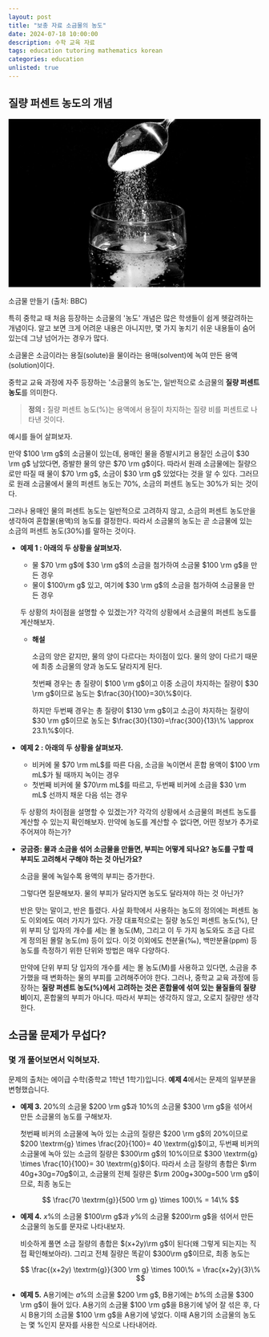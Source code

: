 ```yaml
---
layout: post
title: "보충 자료 소금물의 농도"
date: 2024-07-18 10:00:00
description: 수학 교육 자료
tags: education tutoring mathematics korean
categories: education
unlisted: true
---
```



## 질량 퍼센트 농도의 개념

![소금물 만들기 (출처: BBC)](/assets/img/blog/tutoring/untitled__8afc38377483482faa71a9b1f953c.png)

소금물 만들기 (출처: BBC)

특히 중학교 때 처음 등장하는 소금물의 '농도' 개념은 많은 학생들이 쉽게 헷갈려하는 개념이다.
알고 보면 크게 어려운 내용은 아니지만, 몇 가지 놓치기 쉬운 내용들이 숨어 있는데 그냥 넘어가는 경우가 많다.

소금물은 소금이라는 용질(solute)을 물이라는 용매(solvent)에 녹여 만든 용액(solution)이다.

중학교 교육 과정에 자주 등장하는 '소금물의 농도'는, 일반적으로 소금물의 **질량 퍼센트 농도**를 의미한다.

> **정의 :** 질량 퍼센트 농도($\%$)는 용액에서 용질이 차지하는 질량 비를 퍼센트로 나타낸 것이다.
> 

예시를 들어 살펴보자.

만약 $100 \rm g$의 소금물이 있는데,
용매인 물을 증발시키고 용질인 소금이 $30 \rm g$ 남았다면, 증발한 물의 양은 $70 \rm g$이다.
따라서 원래 소금물에는 질량으로만 따질 때 물이 $70 \rm g$, 소금이 $30 \rm g$ 있었다는 것을 알 수 있다.
그러므로 원래 소금물에서 물의 퍼센트 농도는 $70\%$, 소금의 퍼센트 농도는 $30\%$가 되는 것이다.

그러나 용매인 물의 퍼센트 농도는 일반적으로 고려하지 않고,
소금의 퍼센트 농도만을 생각하여 혼합물(용액)의 농도를 결정한다.
따라서 소금물의 농도는 곧 소금물에 있는 소금의 퍼센트 농도($30\%$)를 말하는 것이다.

- **예제 1 : 아래의 두 상황을 살펴보자.**
    - 물 $70 \rm g$에 $30 \rm g$의 소금을 첨가하여 소금물 $100 \rm g$을 만든 경우
    - 물이 $100\rm g$ 있고, 여기에 $30 \rm g$의 소금을 첨가하여 소금물을 만든 경우
    
    두 상황의 차이점을 설명할 수 있겠는가? 각각의 상황에서 소금물의 퍼센트 농도를 계산해보자.
    
    - **해설**
        
        소금의 양은 같지만, 물의 양이 다르다는 차이점이 있다.
        물의 양이 다르기 때문에 최종 소금물의 양과 농도도 달라지게 된다.
        
        첫번째 경우는 총 질량이 $100 \rm g$이고 이중 소금이 차지하는 질량이 $30 \rm g$이므로
        농도는 $\frac{30}{100}=30\%$이다.
        
        하지만 두번째 경우는 총 질량이 $130 \rm g$이고 소금이 차지하는 질량이 $30 \rm g$이므로
        농도는 $\frac{30}{130}=\frac{300}{13}\% \approx 23.1\%$이다.
        
- **예제 2 : 아래의 두 상황을 살펴보자.**
    - 비커에 물 $70 \rm mL$를 따른 다음, 소금을 녹이면서 혼합 용액이 $100 \rm mL$가 될 때까지 녹이는 경우
    - 첫번째 비커에 물 $70\rm mL$를 따르고, 두번째 비커에 소금을 $30 \rm mL$ 선까지 채운 다음 섞는 경우
    
    두 상황의 차이점을 설명할 수 있겠는가? 각각의 상황에서 소금물의 퍼센트 농도를 계산할 수 있는지 확인해보자.
    만약에 농도를 계산할 수 없다면, 어떤 정보가 추가로 주어져야 하는가?
    
- **궁금증: 물과 소금을 섞어 소금물을 만들면, 부피는 어떻게 되나요?
농도를 구할 때 부피도 고려해서 구해야 하는 것 아닌가요?**
    
    소금을 물에 녹일수록 용액의 부피는 증가한다.
    
    그렇다면 질문해보자. 물의 부피가 달라지면 농도도 달라져야 하는 것 아닌가?
    
    반은 맞는 말이고, 반은 틀렸다. 사실 화학에서 사용하는 농도의 정의에는 퍼센트 농도 이외에도 여러 가지가 있다. 가장 대표적으로는 질량 농도인 퍼센트 농도($\%$), 단위 부피 당 입자의 개수를 세는 몰 농도($\textrm{M}$), 그리고 이 두 가지 농도와도 조금 다르게 정의된 몰랄 농도($\textrm{m}$) 등이 있다. 이것 이외에도 천분율($‰$), 백만분율($\textrm{ppm}$) 등 농도를 측정하기 위한 단위와 방법은 매우 다양하다.
    
    만약에 단위 부피 당 입자의 개수를 세는 몰 농도($\textrm{M}$)를 사용하고 있다면, 소금을 추가했을 때 변화하는 물의 부피를 고려해주어야 한다. 그러나, 중학교 교육 과정에 등장하는 **질량 퍼센트 농도($\%$)에서 고려하는 것은 혼합물에 섞여 있는 물질들의 질량 비**이지, 혼합물의 부피가 아니다. 따라서 부피는 생각하지 않고, 오로지 질량만 생각한다.
    

## 소금물 문제가 무섭다?

### 몇 개 풀어보면서 익혀보자.

문제의 출처는 에이급 수학(중학교 1학년 1학기)입니다. **예제 4**에서는 문제의 일부분을 변형했습니다.

- **예제 3.** $20\%$의 소금물 $200 \rm g$과 $10\%$의 소금물 $300 \rm g$을 섞어서 만든 소금물의 농도를 구해보자.
    
    첫번째 비커의 소금물에 녹아 있는 소금의 질량은 $200 \rm g$의 $20\%$이므로 $200 \textrm{g} \times \frac{20}{100}= 40 \textrm{g}$이고, 
    두번째 비커의 소금물에 녹아 있는 소금의 질량은 $300\rm g$의 $10\%$이므로 $300 \textrm{g} \times \frac{10}{100}= 30 \textrm{g}$이다. 
    따라서 소금 질량의 총합은 $\rm 40g+30g=70g$이고, 소금물의 전체 질량은 $\rm 200g+300g=500 \rm g$이므로, 최종 농도는
    
    $$
    \frac{70 \textrm{g}}{500 \rm g} \times 100\% = 14\%
    $$
    
- **예제 4.** $x\%$의 소금물 $100\rm g$과 $y\%$의 소금물 $200\rm g$을 섞어서 만든 소금물의 농도를 문자로 나타내보자.
    
    비슷하게 풀면 소금 질량의 총합은 $(x+2y)\rm g$이 된다(왜 그렇게 되는지는 직접 확인해보아라).
    그리고 전체 질량은 똑같이 $300\rm g$이므로, 최종 농도는
    
    $$
    \frac{(x+2y) \textrm{g}}{300 \rm g} \times 100\% = \frac{x+2y}{3}\%
    $$
    
- **예제 5.** A용기에는 $a\%$의 소금물 $200 \rm g$, B용기에는 $b \%$의 소금물 $300 \rm g$이 들어 있다. A용기의 소금물 $100 \rm g$을 B용기에 넣어 잘 섞은 후, 다시 B용기의 소금물 $100 \rm g$을 A용기에 넣었다. 이때 A용기의 소금물의 농도는 몇 $\%$인지 문자를 사용한 식으로 나타내어라.
